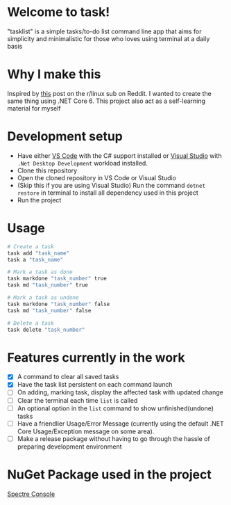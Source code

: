 # Welcome to task!
"tasklist" is a simple tasks/to-do list command line app that aims for simplicity and minimalistic for those who loves using terminal at a daily basis

# Why I make this
Inspired by [this](https://www.reddit.com/r/linux/comments/vbancx/please_i_made_a_cli_tool_that_greets_you_with/) post on the r/linux sub on Reddit. I wanted to create the same thing using .NET Core 6. This project also act as a self-learning material for myself

# Development setup
- Have either [VS Code](https://code.visualstudio.com/) with the C# support installed or [Visual Studio](https://visualstudio.microsoft.com/) with `.Net Desktop Development` workload installed.
- Clone this repository
- Open the cloned repository in VS Code or Visual Studio
- (Skip this if you are using Visual Studio) Run the command ```dotnet restore``` in terminal to install all dependency used in this project
- Run the project

# Usage
```bash
# Create a task
task add "task_name"
task a "task_name"

# Mark a task as done
task markdone "task_number" true
task md "task_number" true

# Mark a task as undone
task markdone "task_number" false
task md "task_number" false

# Delete a task
task delete "task_number"
```

# Features currently in the work
- [x] A command to clear all saved tasks
- [x] Have the task list persistent on each command launch
- [ ] On adding, marking task, display the affected task with updated change
- [ ] Clear the terminal each time `list` is called
- [ ] An optional option in the `list` command to show unfinished(undone) tasks
- [ ] Have a friendlier Usage/Error Message (currently using the default .NET Core Usage/Exception message on some area).
- [ ] Make a release package without having to go through the hassle of preparing development environment

# NuGet Package used in the project
[Spectre Console](https://github.com/spectreconsole/spectre.console)